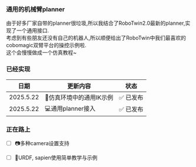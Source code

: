 ### 通用的机械臂planner
由于好多厂家自带的planner很垃圾,所以我结合了RoboTwin2.0最新的planner,实现了一个通用接口.  
考虑到有些朋友还没有自己的机器人,所以顺便给出了RoboTwin中我们最喜欢的cobomagic双臂平台的操控示例啦.  
这个会慢慢做成一个仿真教程~

### 已经实现
| 日期       | 更新内容                          | 状态     |
|------------|----------------------------------|----------|
| 2025.5.22 | 🤖仿真环境中的通用IK示例              | ✅ 已发布 |
| 2025.5.22 | 💻通用planner接入                   | ✅ 已发布 |

### 正在路上
- [ ] 📷多种camera设置支持
- [ ] 📖URDF, sapien使用简单教学与示例

